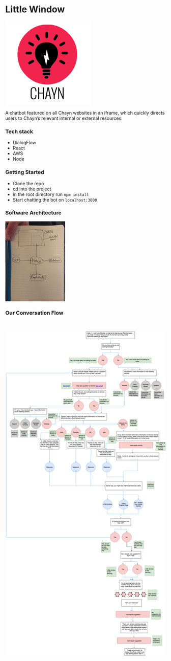 # Little Window
![logo](client/public/assets/chayn.png)

A chatbot featured on all Chayn websites in an iframe, which quickly directs users to Chayn’s relevant internal or external resources.

### Tech stack
- DialogFlow
- React
- AWS
- Node

### Getting Started
- Clone the repo
- cd into the project
- in the root directory run ```npm install```
- Start chatting the bot on ```localhost:3000```

### Software Architecture
![architecture](client/public/assets/LW_Architecture.png)
### Our Conversation Flow
<br>

![conversation](client/public/assets/decision_tree.png)